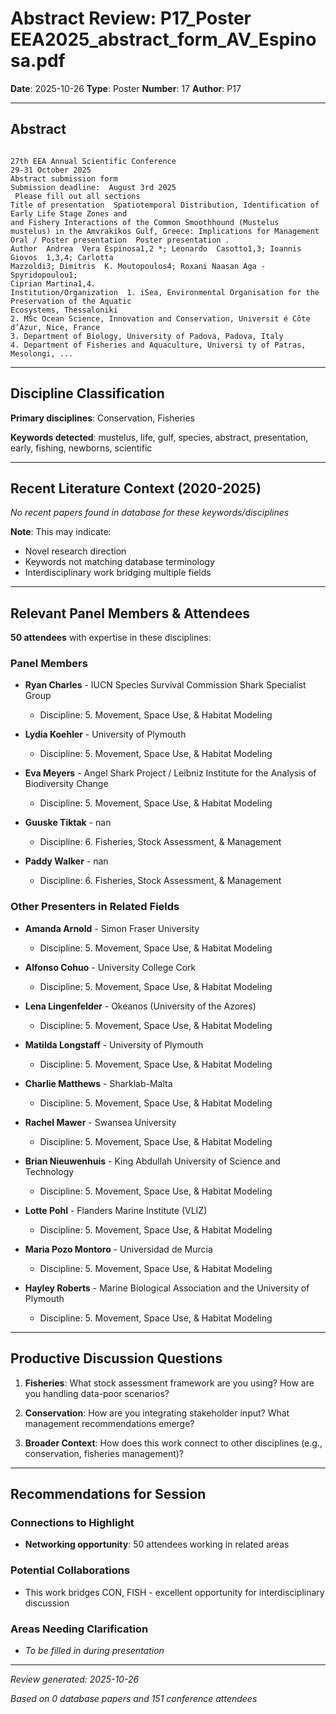 # Abstract Review: P17_Poster EEA2025_abstract_form_AV_Espinosa.pdf

**Date**: 2025-10-26
**Type**: Poster
**Number**: 17
**Author**: P17

---

## Abstract

```
 
27th EEA Annual Scientific Conference  
29-31 October 2025  
Abstract submission form  
Submission deadline:  August 3rd 2025   
 Please fill out all sections  
Title of presentation  Spatiotemporal Distribution, Identification of Early Life Stage Zones and  
and Fishery Interactions of the Common Smoothhound (Mustelus  
mustelus) in the Amvrakikos Gulf, Greece: Implications for Management  
Oral / Poster presentation  Poster presentation .  
Author  Andrea  Vera Espinosa1,2 *; Leonardo  Casotto1,3; Ioannis  Giovos  1,3,4; Carlotta  
Mazzoldi3; Dimitris  K. Moutopoulos4; Roxani Naasan Aga -  Spyridopoulou1; 
Ciprian Martina1,4. 
Institution/Organization  1. iSea, Environmental Organisation for the Preservation of the Aquatic 
Ecosystems, Thessaloniki  
2. MSc Ocean Science, Innovation and Conservation, Universit é Côte 
d’Azur, Nice, France  
3. Department of Biology, University of Padova, Padova, Italy  
4. Department of Fisheries and Aquaculture, Universi ty of Patras, 
Mesolongi, ...
```

---

## Discipline Classification

**Primary disciplines**: Conservation, Fisheries

**Keywords detected**: mustelus, life, gulf, species, abstract, presentation, early, fishing, newborns, scientific


---

## Recent Literature Context (2020-2025)


*No recent papers found in database for these keywords/disciplines*

**Note**: This may indicate:
- Novel research direction
- Keywords not matching database terminology
- Interdisciplinary work bridging multiple fields

---

## Relevant Panel Members & Attendees


**50 attendees** with expertise in these disciplines:


### Panel Members

- **Ryan Charles** - IUCN Species Survival Commission Shark Specialist Group
  - Discipline: 5. Movement, Space Use, & Habitat Modeling

- **Lydia Koehler** - University of Plymouth
  - Discipline: 5. Movement, Space Use, & Habitat Modeling

- **Eva Meyers** - Angel Shark Project / Leibniz Institute for the Analysis of Biodiversity Change
  - Discipline: 5. Movement, Space Use, & Habitat Modeling

- **Guuske Tiktak** - nan
  - Discipline: 6. Fisheries, Stock Assessment, & Management

- **Paddy Walker** - nan
  - Discipline: 6. Fisheries, Stock Assessment, & Management


### Other Presenters in Related Fields

- **Amanda Arnold** - Simon Fraser University
  - Discipline: 5. Movement, Space Use, & Habitat Modeling

- **Alfonso Cohuo** - University College Cork
  - Discipline: 5. Movement, Space Use, & Habitat Modeling

- **Lena Lingenfelder** - Okeanos (University of the Azores)
  - Discipline: 5. Movement, Space Use, & Habitat Modeling

- **Matilda Longstaff** - University of Plymouth
  - Discipline: 5. Movement, Space Use, & Habitat Modeling

- **Charlie Matthews** - Sharklab-Malta
  - Discipline: 5. Movement, Space Use, & Habitat Modeling

- **Rachel Mawer** - Swansea University
  - Discipline: 5. Movement, Space Use, & Habitat Modeling

- **Brian Nieuwenhuis** - King Abdullah University of Science and Technology
  - Discipline: 5. Movement, Space Use, & Habitat Modeling

- **Lotte Pohl** - Flanders Marine Institute (VLIZ)
  - Discipline: 5. Movement, Space Use, & Habitat Modeling

- **Maria Pozo Montoro** - Universidad de Murcia
  - Discipline: 5. Movement, Space Use, & Habitat Modeling

- **Hayley Roberts** - Marine Biological Association and the University of Plymouth
  - Discipline: 5. Movement, Space Use, & Habitat Modeling

---

## Productive Discussion Questions


1. **Fisheries**: What stock assessment framework are you using? How are you handling data-poor scenarios?


2. **Conservation**: How are you integrating stakeholder input? What management recommendations emerge?


3. **Broader Context**: How does this work connect to other disciplines (e.g., conservation, fisheries management)?


---

## Recommendations for Session

### Connections to Highlight

- **Networking opportunity**: 50 attendees working in related areas

### Potential Collaborations

- This work bridges CON, FISH - excellent opportunity for interdisciplinary discussion

### Areas Needing Clarification

- _To be filled in during presentation_

---


*Review generated: 2025-10-26*

*Based on 0 database papers and 151 conference attendees*